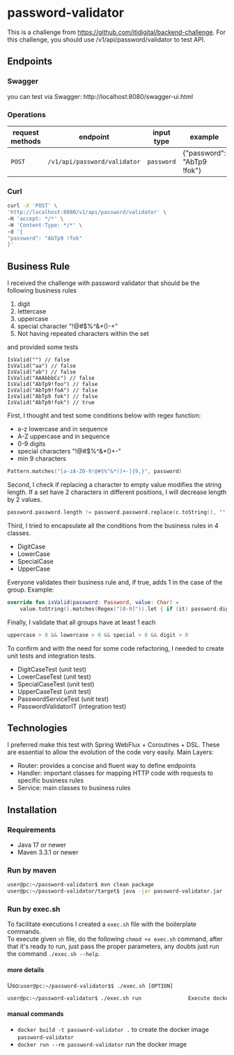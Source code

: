# password-validator

This is a challenge from https://github.com/itidigital/backend-challenge. For this challenge, you should use /v1/api/password/validator to test API.

## Endpoints

### Swagger
you can test via Swagger: http://localhost:8080/swagger-ui.html

### Operations
| request methods | endpoint                           | input type | example                    | description       |
|-----------------|------------------------------------|------------|----------------------------|-------------------|
| `POST`          | `/v1/api/password/validator`       | `password` | {"password": "AbTp9 !fok"} | pasword validator |

### Curl
```bash
curl -X 'POST' \
'http://localhost:8080/v1/api/password/validator' \
-H 'accept: */*' \
-H 'Content-Type: */*' \
-d '{
"password": "AbTp9 !fok"
}'
```

## Business Rule
I received the challenge with password validator that should be the following business rules
1. digit
2. lettercase
3. uppercase
4. special character "!@#$%^&*()-+"
5. Not having repeated characters within the set

and provided some tests
```
IsValid("") // false  
IsValid("aa") // false  
IsValid("ab") // false  
IsValid("AAAbbbCc") // false  
IsValid("AbTp9!foo") // false  
IsValid("AbTp9!foA") // false
IsValid("AbTp9 fok") // false
IsValid("AbTp9!fok") // true
```
First, 
I thought and test some conditions below with regex function:
* a-z lowercase and in sequence
* A-Z uppercase and in sequence
* 0-9 digits
* special characters "!@#$%^&*()+-"
* min 9 characters
```kotlin
Pattern.matches("[a-zA-Z0-9!@#$%^&*()+-]{9,}", password)
```

Second,
I check if replacing a character to empty value modifies the string length. If a set have 2 characters in different positions, I will decrease length by 2 values.
```kotlin
password.password.length != password.password.replace(c.toString(), "").length + 1
```

Third,
I tried to encapsulate all the conditions from the business rules in 4 classes.
* DigitCase
* LowerCase
* SpecialCase
* UpperCase

Everyone validates their business rule and, if true, adds 1 in the case of the group.
Example:
```kotlin
override fun isValid(password: Password, value: Char) =
    value.toString().matches(Regex("[0-9]")).let { if (it) password.digit += 1 }
```

Finally,
I validate that all groups have at least 1 each
```kotlin
uppercase > 0 && lowercase > 0 && special > 0 && digit > 0
```

To confirm and with the need for some code refactoring, I needed to create unit tests and integration tests.
* DigitCaseTest (unit test)
* LowerCaseTest (unit test)
* SpecialCaseTest (unit test)
* UpperCaseTest (unit test)
* PasswordServiceTest (unit test) 
* PasswordValidatorIT (integration test)

## Technologies
I preferred make this test with Spring WebFlux + Coroutines + DSL. These are essential to allow the evolution of the code very easily. Main Layers:
* Router: provides a concise and fluent way to define endpoints 
* Handler: important classes for mapping HTTP code with requests to specific business rules
* Service: main classes to business rules


## Installation

### Requirements
- Java 17 or newer
- Maven 3.3.1 or newer

### Run by maven

```bash
user@pc:~/password-validator$ mvn clean package
user@pc:~/password-validator/target$ java -jar password-validator.jar
```

### Run by exec.sh
To facilitate executions I created a `exec.sh` file with the boilerplate commands.<br />
To execute given `sh` file, do the following `chmod +x exec.sh` command, after that it's ready to run, just pass the
proper parameters, any doubts just run the command `./exec.sh --help`.

#### more details

Uso:`user@pc:~/password-validator$$ ./exec.sh [OPTION]`
```bash
user@pc:~/password-validator$ ./exec.sh run               Execute docker command to create password-validator image and run using 8080 port
```

#### manual commands

- `docker build -t password-validator .` to create the docker image `password-validator`
- `docker run --rm password-validator` run the docker image